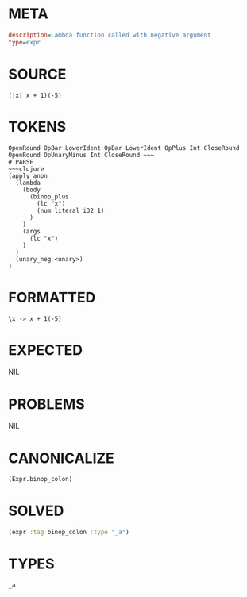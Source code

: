 # META
~~~ini
description=Lambda function called with negative argument
type=expr
~~~
# SOURCE
~~~roc
(|x| x + 1)(-5)
~~~
# TOKENS
~~~text
OpenRound OpBar LowerIdent OpBar LowerIdent OpPlus Int CloseRound OpenRound OpUnaryMinus Int CloseRound ~~~
# PARSE
~~~clojure
(apply_anon
  (lambda
    (body
      (binop_plus
        (lc "x")
        (num_literal_i32 1)
      )
    )
    (args
      (lc "x")
    )
  )
  (unary_neg <unary>)
)
~~~
# FORMATTED
~~~roc
\x -> x + 1(-5)
~~~
# EXPECTED
NIL
# PROBLEMS
NIL
# CANONICALIZE
~~~clojure
(Expr.binop_colon)
~~~
# SOLVED
~~~clojure
(expr :tag binop_colon :type "_a")
~~~
# TYPES
~~~roc
_a
~~~
